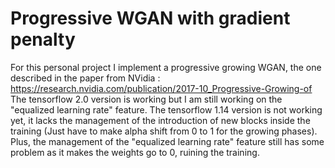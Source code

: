 # Progressive WGAN with gradient penalty

For this personal project I implement a progressive growing WGAN, the one described in the paper from NVidia : https://research.nvidia.com/publication/2017-10_Progressive-Growing-of
The tensorflow 2.0 version is working but I am still working on the "equalized learning rate" feature.
The tensorflow 1.14 version is not working yet, it lacks the management of the introduction of new blocks inside the training (Just have to make alpha shift from 0 to 1 for the growing phases). Plus, the management of the "equalized learning rate" feature still has some problem as it makes the weights go to 0, ruining the training.

